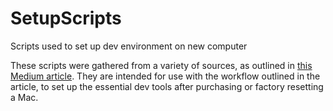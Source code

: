 # SetupScripts
Scripts used to set up dev environment on new computer

These scripts were gathered from a variety of sources, as outlined in [this Medium article](https://medium.com/@annabushsoftware/dev-environment-setup-9b536c35bb2f). They are intended for use with the workflow outlined in the article, to set up the essential dev tools after purchasing or factory resetting a Mac.
